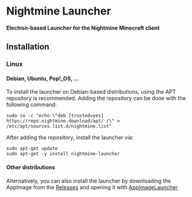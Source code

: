 # Nightmine Launcher
**Electron-based Launcher for the Nightmine Minecraft client**

## Installation
### Linux
#### Debian, Ubuntu, Pop!_OS, ...
To install the launcher on Debian-based distributions, using the APT repository is recommended.
Adding the repository can be done with the following command:

```shell
sudo su -c "echo \"deb [trusted=yes] https://repo.nightmine.download/apt/ /\" > /etc/apt/sources.list.d/nightmine.list"
```

After adding the repository, install the launcher via:

```shell
sudo apt-get update
sudo apt-get -y install nightmine-launcher
```

#### Other distributions
Alternatively, you can also install the launcher by downloading the AppImage from the [Releases](https://github.com/thatmarcel/nightmine-launcher/releases) and opening it with [AppImageLauncher](https://github.com/TheAssassin/AppImageLauncher)
